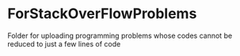 # ForStackOverFlowProblems
Folder for uploading programming problems whose codes cannot be reduced to just a few lines of code
